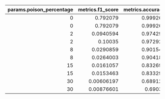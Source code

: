 |   params.poison_percentage |   metrics.f1_score |   metrics.accuracy |   metrics.roc_auc |   metrics.recall |   metrics.precision |
|---------------------------:|-------------------:|-------------------:|------------------:|-----------------:|--------------------:|
|                          0 |         0.792079   |           0.999263 |          0.870247 |         0.740741 |          0.851064   |
|                          0 |         0.792079   |           0.999263 |          0.870247 |         0.740741 |          0.851064   |
|                          2 |         0.0940594  |           0.974299 |          0.838789 |         0.703704 |          0.0503979  |
|                          2 |         0.10035    |           0.972929 |          0.884422 |         0.796296 |          0.0535492  |
|                          8 |         0.0290859  |           0.901548 |          0.836956 |         0.777778 |          0.01482    |
|                          8 |         0.0264003  |           0.904182 |          0.810213 |         0.685185 |          0.0134594  |
|                         15 |         0.0161057  |           0.832695 |          0.772737 |         0.722222 |          0.00814366 |
|                         15 |         0.0153463  |           0.833292 |          0.757408 |         0.685185 |          0.00776007 |
|                         30 |         0.00606197 |           0.689126 |          0.603021 |         0.5      |          0.00304947 |
|                         30 |         0.00876601 |           0.69032  |          0.704328 |         0.722222 |          0.00440977 |
